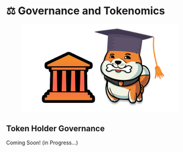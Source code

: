 # ⚖ Governance and Tokenomics

<figure><img src=".gitbook/assets/Governance.png" alt="" width="563"><figcaption></figcaption></figure>



## Token Holder Governance



Coming Soon! (in Progress...)
